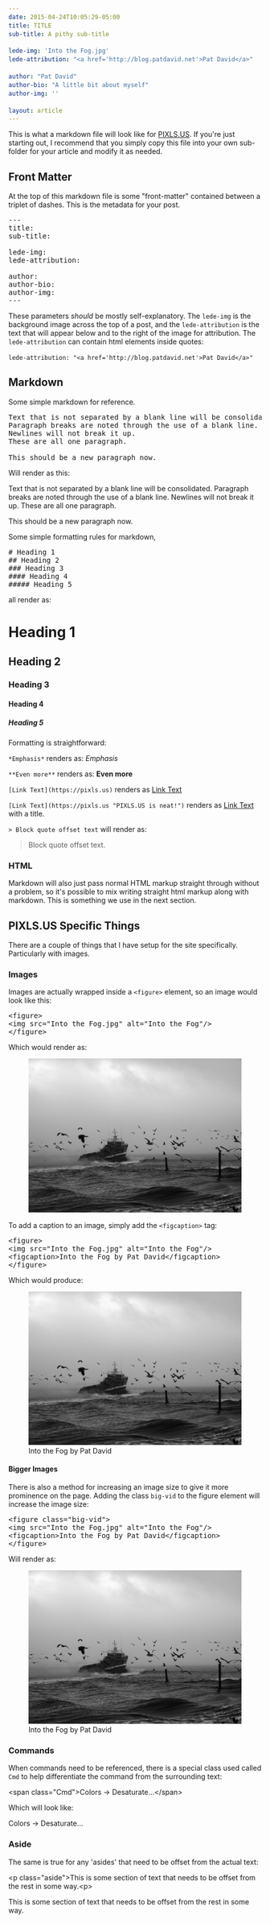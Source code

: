 ```yaml
---
date: 2015-04-24T10:05:29-05:00
title: TITLE 
sub-title: A pithy sub-title

lede-img: 'Into the Fog.jpg'
lede-attribution: "<a href='http://blog.patdavid.net'>Pat David</a>"

author: "Pat David"
author-bio: "A little bit about myself"
author-img: ''

layout: article
---
```


This is what a markdown file will look like for [PIXLS.US](https://pixls.us).
If you're just starting out, I recommend that you simply copy this file into your own sub-folder for your article and modify it as needed.



## Front Matter
At the top of this markdown file is some "front-matter" contained between a triplet of dashes.  This is the metadata for your post.

<pre>
---
title:
sub-title:

lede-img:
lede-attribution:

author:
author-bio:
author-img:
---
</pre>

These parameters *should* be mostly self-explanatory.  The `lede-img` is the background image across the top of a post, and the `lede-attribution` is the text that will appear below and to the right of the image for attribution.  The `lede-attribution` can contain html elements inside quotes:

`lede-attribution: "<a href='http://blog.patdavid.net'>Pat David</a>"` 


## Markdown
Some simple markdown for reference.

<pre>
Text that is not separated by a blank line will be consolidated.
Paragraph breaks are noted through the use of a blank line.
Newlines will not break it up.
These are all one paragraph.

This should be a new paragraph now.
</pre>

Will render as this:

Text that is not separated by a blank line will be consolidated.
Paragraph breaks are noted through the use of a blank line.
Newlines will not break it up.
These are all one paragraph.

This should be a new paragraph now.

Some simple formatting rules for markdown,

<pre>
# Heading 1
## Heading 2
### Heading 3
#### Heading 4
##### Heading 5
</pre>
all render as:
# Heading 1
## Heading 2
### Heading 3
#### Heading 4
##### Heading 5

Formatting is straightforward:

`*Emphasis*` renders as: *Emphasis*

`**Even more**` renders as: **Even more**

`[Link Text](https://pixls.us)` renders as [Link Text](https://pixls.us)

`[Link Text](https://pixls.us "PIXLS.US is neat!")` renders as [Link Text](https://pixls.us "PIXLS.US is neat!") with a title.

`> Block quote offset text` will render as:

> Block quote offset text.


### HTML
Markdown will also just pass normal HTML markup straight through without a problem, so it's possible to mix writing straight html markup along with markdown.  This is something we use in the next section.



## PIXLS.US Specific Things
There are a couple of things that I have setup for the site specifically.
Particularly with images.

### Images
Images are actually wrapped inside a `<figure>` element, so an image would look like this:

<pre>
&lt;figure>
&lt;img src="Into the Fog.jpg" alt="Into the Fog"/>
&lt;/figure>
</pre>

Which would render as:

<figure>
<img src="Into the Fog.jpg" alt="Into the Fog"/>
</figure>

To add a caption to an image, simply add the `<figcaption>` tag:

<pre>
&lt;figure>
&lt;img src="Into the Fog.jpg" alt="Into the Fog"/>
&lt;figcaption>Into the Fog by Pat David&lt;/figcaption>
&lt;/figure>
</pre>

Which would produce:

<figure>
<img src="Into the Fog.jpg" alt="Into the Fog"/>
<figcaption>Into the Fog by Pat David</figcaption>
</figure>

#### Bigger Images
There is also a method for increasing an image size to give it more prominence on the page.  Adding the class `big-vid` to the figure element will increase the image size:

<pre>
&lt;figure class="big-vid">
&lt;img src="Into the Fog.jpg" alt="Into the Fog"/>
&lt;figcaption>Into the Fog by Pat David&lt;/figcaption>
&lt;/figure>
</pre>

Will render as:

<figure class="big-vid">
<img src="Into the Fog.jpg" alt="Into the Fog"/>
<figcaption>Into the Fog by Pat David</figcaption>
</figure>



### Commands
When commands need to be referenced, there is a special class used called `Cmd` to help differentiate the command from the surrounding text:

&lt;span class="Cmd">Colors → Desaturate…&lt;/span>

Which will look like:

<span class="Cmd">Colors → Desaturate…</span>



### Aside
The same is true for any 'asides' that need to be offset from the actual text:

&lt;p class="aside">This is some section of text that needs to be offset from the rest in some way.&lt;p>

<p class="aside">This is some section of text that needs to be offset from the rest in some way.</p>
